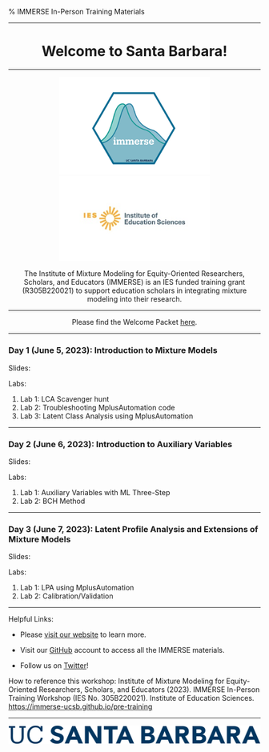 % IMMERSE In-Person Training Materials 

------------------------------------------------------------------------

<center>

<h1>Welcome to Santa Barbara!</h1>

</center>

------------------------------------------------------------------------

<center>

<img src="images/immerse_hex_small.png" width="300"/> <img src="images/IESNewLogo.jpg" width="300"/>


The Institute of Mixture Modeling for Equity-Oriented Researchers, Scholars, and Educators (IMMERSE) is an IES funded training grant (R305B220021) to support education scholars in integrating mixture modeling into their research.

</center>

------------------------------------------------------------------------

<center>

Please find the Welcome Packet  <a href="https://docs.google.com/document/d/1hZCKGM49nahNsP7J02284ljSPCz0aoCl/edit?usp=sharing&ouid=106067280936970826764&rtpof=true&sd=true">here</a>.

</center>

------------------------------------------------------------------------


### Day 1 (June 5, 2023): Introduction to Mixture Models

Slides:


Labs: 

1. Lab 1: LCA Scavenger hunt
2. Lab 2: Troubleshooting MplusAutomation code
3. Lab 3: Latent Class Analysis using MplusAutomation 

------------------------------------------------------------------------

### Day 2 (June 6, 2023): Introduction to Auxiliary Variables

Slides:

Labs: 

1. Lab 1: Auxiliary Variables with ML Three-Step
2. Lab 2: BCH Method
 

------------------------------------------------------------------------

### Day 3 (June 7, 2023): Latent Profile Analysis and Extensions of Mixture Models

Slides:

Labs: 

1. Lab 1: LPA using MplusAutomation
2. Lab 2: Calibration/Validation
 
------------------------------------------------------------------------

Helpful Links:

-   Please [visit our website](https://immerse.education.ucsb.edu/) to learn more.

-   Visit our [GitHub](https://github.com/immerse-ucsb) account to access all the IMMERSE materials.

-   Follow us on [Twitter](https://twitter.com/IMMERSE_UCSB)!

How to reference this workshop: Institute of Mixture Modeling for Equity-Oriented Researchers, Scholars, and Educators (2023). IMMERSE In-Person Training Workshop (IES No. 305B220021). Institute of Education Sciences. <https://immerse-ucsb.github.io/pre-training>

------------------------------------------------------------------------

![](images/UCSB_Navy_mark.png)
